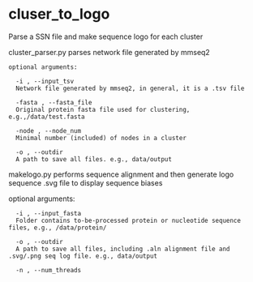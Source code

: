 # cluser_to_logo
Parse a SSN file and make sequence logo for each cluster

cluster_parser.py parses network file generated by mmseq2
```
optional arguments:

  -i , --input_tsv
  Network file generated by mmseq2, in general, it is a .tsv file
  
  -fasta , --fasta_file 
  Original protein fasta file used for clustering, e.g.,/data/test.fasta
  
  -node , --node_num
  Minimal number (included) of nodes in a cluster
  
  -o , --outdir
  A path to save all files. e.g., data/output
```  
  
makelogo.py performs sequence alignment and then generate logo sequence .svg file to
display sequence biases

optional arguments:
```  
  -i , --input_fasta
  Folder contains to-be-processed protein or nucleotide sequence files, e.g., /data/protein/
  
  -o , --outdir
  A path to save all files, including .aln alignment file and .svg/.png seq log file. e.g., data/output
  
  -n , --num_threads
```

